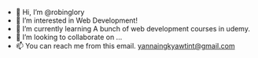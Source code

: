 - 👋 Hi, I’m @robinglory
- 👀 I’m interested in Web Development!
- 🌱 I’m currently learning A bunch of web development courses in udemy.
- 💞️ I’m looking to collaborate on ...
- 📫 You can reach me from this email. yannaingkyawtint@gmail.com

<!---
robinglory/robinglory is a ✨ special ✨ repository because its `README.md` (this file) appears on your GitHub profile.
You can click the Preview link to take a look at your changes.
--->
